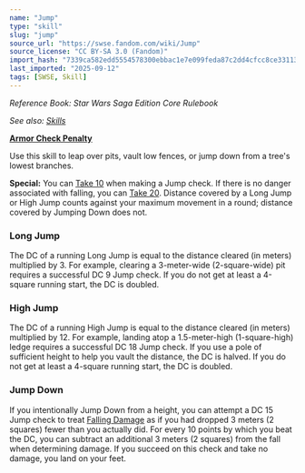 ```yaml
---
name: "Jump"
type: "skill"
slug: "jump"
source_url: "https://swse.fandom.com/wiki/Jump"
source_license: "CC BY-SA 3.0 (Fandom)"
import_hash: "7339ca582edd5554578300ebbac1e7e099feda87c2dd4cfcc8ce331136330b80"
last_imported: "2025-09-12"
tags: [SWSE, Skill]
---
```

*Reference Book: Star Wars Saga Edition Core Rulebook*

*See also: [Skills](https://swse.fandom.com/wiki/Skills)*

**[Armor Check Penalty](https://swse.fandom.com/wiki/Armor_Check_Penalty)**

Use this skill to leap over pits, vault low fences, or jump down from a tree's lowest branches.

**Special:** You can [Take 10](https://swse.fandom.com/wiki/Take_10) when making a Jump check. If there is no danger associated with falling, you can [Take 20](https://swse.fandom.com/wiki/Take_20). Distance covered by a Long Jump or High Jump counts against your maximum movement in a round; distance covered by Jumping Down does not.

### Long Jump
The DC of a running Long Jump is equal to the distance cleared (in meters) multiplied by 3. For example, clearing a 3-meter-wide (2-square-wide) pit requires a successful DC 9 Jump check. If you do not get at least a 4-square running start, the DC is doubled.

### High Jump
The DC of a running High Jump is equal to the distance cleared (in meters) multiplied by 12. For example, landing atop a 1.5-meter-high (1-square-high) ledge requires a successful DC 18 Jump check. If you use a pole of sufficient height to help you vault the distance, the DC is halved. If you do not get at least a 4-square running start, the DC is doubled.

### Jump Down
If you intentionally Jump Down from a height, you can attempt a DC 15 Jump check to treat [Falling Damage](https://swse.fandom.com/wiki/Falling_Damage) as if you had dropped 3 meters (2 squares) fewer than you actually did. For every 10 points by which you beat the DC, you can subtract an additional 3 meters (2 squares) from the fall when determining damage. If you succeed on this check and take no damage, you land on your feet.